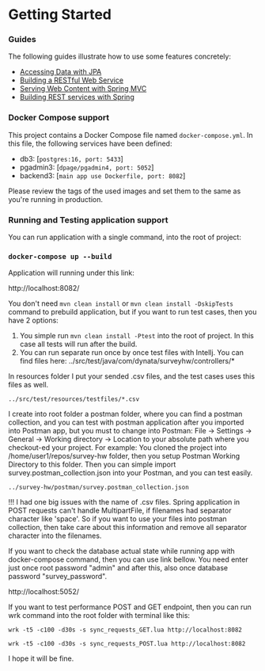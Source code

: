 # Getting Started

### Guides

The following guides illustrate how to use some features concretely:

* [Accessing Data with JPA](https://spring.io/guides/gs/accessing-data-jpa/)
* [Building a RESTful Web Service](https://spring.io/guides/gs/rest-service/)
* [Serving Web Content with Spring MVC](https://spring.io/guides/gs/serving-web-content/)
* [Building REST services with Spring](https://spring.io/guides/tutorials/rest/)

### Docker Compose support

This project contains a Docker Compose file named `docker-compose.yml`.
In this file, the following services have been defined:

* db3: [`postgres:16, port: 5433`]
* pgadmin3: [`dpage/pgadmin4, port: 5052`]
* backend3: [`main app use Dockerfile, port: 8082`]

Please review the tags of the used images and set them to the same as you're running in production.

### Running and Testing application support

You can run application with a single command, into the root of project:

### `docker-compose up --build`

Application will running under this link:

http://localhost:8082/

You don't need `mvn clean install` or `mvn clean install -DskipTests` command to prebuild application,
but if you want to run test cases, then you have 2 options:

1. You simple run `mvn clean install -Ptest` into the root of project. In this case all tests will run after the build.
2. You can run separate run once by once test files with Intellj. You can find files here:
   ../src/test/java/com/dynata/surveyhw/controllers/*

In resources folder I put your sended .csv files, and the test cases uses this files as well.

    ../src/test/resources/testfiles/*.csv

I create into root folder a postman folder, where you can find a postman collection,
and you can test with postman application after you imported into Postman app,
but you must to change into Postman: File -> Settings -> General -> Working directory -> Location
to your absolute path where you checkout-ed your project. For example:
You cloned the project into /home/user1/repos/survey-hw folder, then you setup Postman Working Directory to this folder.
Then you can simple import survey.postman_collection.json into your Postman, and you can test easily.

    ../survey-hw/postman/survey.postman_collection.json

!!! I had one big issues with the name of .csv files.
Spring application in POST requests can't handle MultipartFile, if filenames had separator character like 'space'.
So if you want to use your files into postman collection, then take care about this information and remove all separator
character into the filenames.

If you want to check the database actual state while running app with docker-compose command,
then you can use link bellow. You need enter just once root password "admin" and after this, also once database
password "survey_password".

http://localhost:5052/

If you want to test performance POST and GET endpoint, then you can run wrk command into the root folder with terminal
like this:

`wrk -t5 -c100 -d30s -s sync_requests_GET.lua http://localhost:8082`

`wrk -t5 -c100 -d30s -s sync_requests_POST.lua http://localhost:8082`

I hope it will be fine.